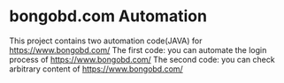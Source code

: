 # bongobd.com Automation
This project contains two automation code(JAVA) for https://www.bongobd.com/
The first code: you can automate the login process of https://www.bongobd.com/
The second code: you can check arbitrary content of https://www.bongobd.com/

